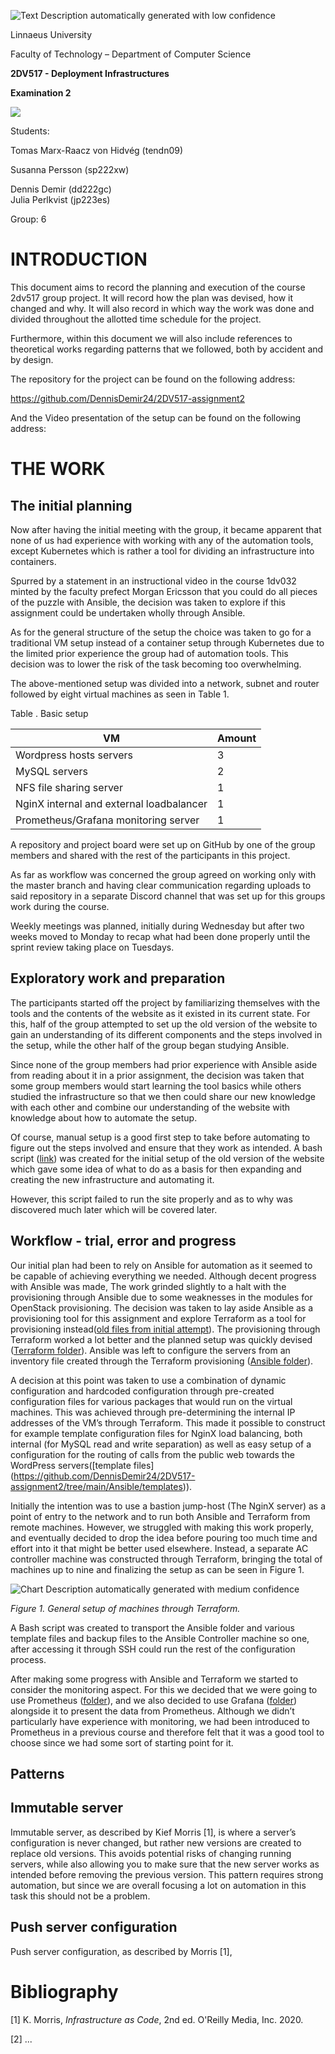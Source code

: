 ![Text Description automatically generated with low confidence](media/be19bac2a81b8e91a68e169a7405bda8.png)

Linnaeus University

Faculty of Technology – Department of Computer Science

**2DV517 - Deployment Infrastructures**

**Examination 2**

![](media/6feca2c8054bb5f2891521af279d80c9.png)

Students:

Tomas Marx-Raacz von Hidvég (tendn09)

Susanna Persson (sp222xw)

Dennis Demir (dd222gc)  
Julia Perlkvist (jp223es)

Group: 6

INTRODUCTION
============

This document aims to record the planning and execution of the course 2dv517
group project. It will record how the plan was devised, how it changed and why.
It will also record in which way the work was done and divided throughout the
allotted time schedule for the project.

Furthermore, within this document we will also include references to theoretical
works regarding patterns that we followed, both by accident and by design.

The repository for the project can be found on the following address:

<https://github.com/DennisDemir24/2DV517-assignment2>

And the Video presentation of the setup can be found on the following address:

THE WORK
========

The initial planning
--------------------

Now after having the initial meeting with the group, it became apparent that
none of us had experience with working with any of the automation tools, except
Kubernetes which is rather a tool for dividing an infrastructure into
containers.

Spurred by a statement in an instructional video in the course 1dv032 minted by
the faculty prefect Morgan Ericsson that you could do all pieces of the puzzle
with Ansible, the decision was taken to explore if this assignment could be
undertaken wholly through Ansible.

As for the general structure of the setup the choice was taken to go for a
traditional VM setup instead of a container setup through Kubernetes due to the
limited prior experience the group had of automation tools. This decision was to
lower the risk of the task becoming too overwhelming.

The above-mentioned setup was divided into a network, subnet and router followed
by eight virtual machines as seen in Table 1.

Table . Basic setup

| VM                                       | Amount |
|------------------------------------------|--------|
| Wordpress hosts servers                  | 3      |
| MySQL servers                            | 2      |
| NFS file sharing server                  | 1      |
| NginX internal and external loadbalancer | 1      |
| Prometheus/Grafana monitoring server     | 1      |

A repository and project board were set up on GitHub by one of the group members
and shared with the rest of the participants in this project.

As far as workflow was concerned the group agreed on working only with the
master branch and having clear communication regarding uploads to said
repository in a separate Discord channel that was set up for this groups work
during the course.

Weekly meetings was planned, initially during Wednesday but after two weeks
moved to Monday to recap what had been done properly until the sprint review
taking place on Tuesdays.

Exploratory work and preparation
--------------------------------

The participants started off the project by familiarizing themselves with the
tools and the contents of the website as it existed in its current state. For
this, half of the group attempted to set up the old version of the website to
gain an understanding of its different components and the steps involved in the
setup, while the other half of the group began studying Ansible.

Since none of the group members had prior experience with Ansible aside from
reading about it in a prior assignment, the decision was taken that some group
members would start learning the tool basics while others studied the
infrastructure so that we then could share our new knowledge with each other and
combine our understanding of the website with knowledge about how to automate
the setup.

Of course, manual setup is a good first step to take before automating to figure
out the steps involved and ensure that they work as intended. A bash script
([link](https://github.com/DennisDemir24/2DV517-assignment2/blob/main/bash_scripts/lamp_install_with_backup.sh))
was created for the initial setup of the old version of the website which gave
some idea of what to do as a basis for then expanding and creating the new
infrastructure and automating it.

However, this script failed to run the site properly and as to why was
discovered much later which will be covered later.

Workflow - trial, error and progress
------------------------------------

Our initial plan had been to rely on Ansible for automation as it seemed to be
capable of achieving everything we needed. Although decent progress with Ansible
was made, The work grinded slightly to a halt with the provisioning through
Ansible due to some weaknesses in the modules for OpenStack provisioning. The
decision was taken to lay aside Ansible as a provisioning tool for this
assignment and explore Terraform as a tool for provisioning instead([old files
from initial
attempt](https://github.com/DennisDemir24/2DV517-assignment2/tree/main/Ansible/unused_files)).
The provisioning through Terraform worked a lot better and the planned setup was
quickly devised ([Terraform
folder](https://github.com/DennisDemir24/2DV517-assignment2/tree/main/Terraform)).
Ansible was left to configure the servers from an inventory file created through
the Terraform provisioning ([Ansible
folder](https://github.com/DennisDemir24/2DV517-assignment2/tree/main/Ansible)).

A decision at this point was taken to use a combination of dynamic configuration
and hardcoded configuration through pre-created configuration files for various
packages that would run on the virtual machines. This was achieved through
pre-determining the internal IP addresses of the VM’s through Terraform. This
made it possible to construct for example template configuration files for NginX
load balancing, both internal (for MySQL read and write separation) as well as
easy setup of a configuration for the routing of calls from the public web
towards the WordPress servers([template files]
(https://github.com/DennisDemir24/2DV517-assignment2/tree/main/Ansible/templates)).

Initially the intention was to use a bastion jump-host (The NginX server) as a
point of entry to the network and to run both Ansible and Terraform from remote
machines. However, we struggled with making this work properly, and eventually
decided to drop the idea before pouring too much time and effort into it that
might be better used elsewhere. Instead, a separate AC controller machine was
constructed through Terraform, bringing the total of machines up to nine and
finalizing the setup as can be seen in Figure 1.

![Chart Description automatically generated with medium confidence](media/32d1a5d4d834e14034c16e3892782934.jpg)

*Figure 1. General setup of machines through Terraform.*

A Bash script was created to transport the Ansible folder and various template
files and backup files to the Ansible Controller machine so one, after accessing
it through SSH could run the rest of the configuration process.

After making some progress with Ansible and Terraform we started to consider the
monitoring aspect. For this we decided that we were going to use Prometheus
([folder](https://github.com/DennisDemir24/2DV517-assignment2/tree/main/Ansible/roles/prometheus)),
and we also decided to use Grafana
([folder](https://github.com/DennisDemir24/2DV517-assignment2/tree/main/Ansible/roles/grafana))
alongside it to present the data from Prometheus. Although we didn’t
particularly have experience with monitoring, we had been introduced to
Prometheus in a previous course and therefore felt that it was a good tool to
choose since we had some sort of starting point for it.

Patterns
--------

Immutable server
----------------

Immutable server, as described by Kief Morris [1], is where a server’s
configuration is never changed, but rather new versions are created to replace
old versions. This avoids potential risks of changing running servers, while
also allowing you to make sure that the new server works as intended before
removing the previous version. This pattern requires strong automation, but
since we are overall focusing a lot on automation in this task this should not
be a problem.

Push server configuration
-------------------------

Push server configuration, as described by Morris [1], 

Bibliography
============

[1] K. Morris, *Infrastructure as Code*, 2nd ed. O'Reilly Media, Inc. 2020.

[2] ...
